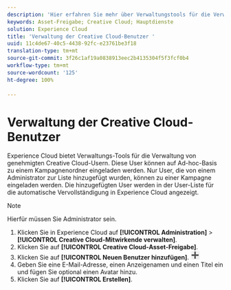 ```yaml
---
description: 'Hier erfahren Sie mehr über Verwaltungstools für die Verwaltung von genehmigten Creative Cloud-Usern in Experience Cloud. '
keywords: Asset-Freigabe; Creative Cloud; Hauptdienste
solution: Experience Cloud
title: 'Verwaltung der Creative Cloud-Benutzer '
uuid: 11c4de67-40c5-4438-92fc-e23761be3f18
translation-type: tm+mt
source-git-commit: 3f26c1af19a0838913eec2b4135304f5f3fcf0b4
workflow-type: tm+mt
source-wordcount: '125'
ht-degree: 100%

---
```



# Verwaltung der Creative Cloud-Benutzer

Experience Cloud bietet Verwaltungs-Tools für die Verwaltung von genehmigten Creative Cloud-Usern. Diese User können auf Ad-hoc-Basis zu einem Kampagnenordner eingeladen werden. Nur User, die von einem Administrator zur Liste hinzugefügt wurden, können zu einer Kampagne eingeladen werden. Die hinzugefügten User werden in der User-Liste für die automatische Vervollständigung in Experience Cloud angezeigt.

>[!NOTE]
>
>Hierfür müssen Sie Administrator sein.

1. Klicken Sie in Experience Cloud auf **[!UICONTROL Administration]** > **[!UICONTROL Creative Cloud-Mitwirkende verwalten]**.
1. Klicken Sie auf **[!UICONTROL Creative Cloud-Asset-Freigabe]**.
1. Klicken Sie auf **[!UICONTROL Neuen Benutzer hinzufügen]**.  ![](assets/mac_add_icon.png)
1. Geben Sie eine E-Mail-Adresse, einen Anzeigenamen und einen Titel ein und fügen Sie optional einen Avatar hinzu.
1. Klicken Sie auf **[!UICONTROL Erstellen]**.
